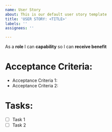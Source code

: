 ```yaml
---
name: User Story
about: This is our default user story template
title: 'USER STORY: <TITLE>'
labels: ''
assignees: ''

---
```


As a **role** I can **capability** so I can **receive benefit**

# Acceptance Criteria:
* Acceptance Criteria 1:
* Acceptance Criteria 2:

# Tasks:
- [ ] Task 1
- [ ] Task 2
